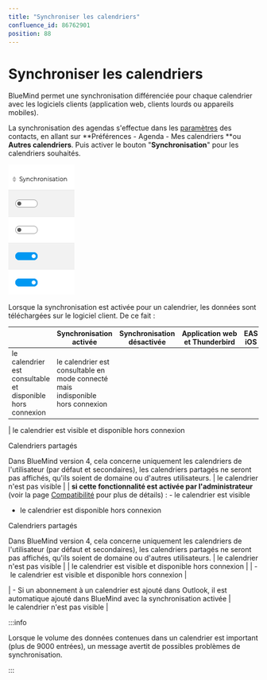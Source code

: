 ```yaml
---
title: "Synchroniser les calendriers"
confluence_id: 86762901
position: 88
---
```

# Synchroniser les calendriers


BlueMind permet une synchronisation différenciée pour chaque calendrier avec les logiciels clients (application web, clients lourds ou appareils mobiles).

La synchronisation des agendas s'effectue dans les [paramètres](/Guide_de_l_utilisateur/L_agenda_4.7/Paramétrer_l_agenda/) des contacts, en allant sur **Préférences - Agenda - Mes calendriers **ou **Autres calendriers**. Puis activer le bouton "**Synchronisation**" pour les calendriers souhaités.

![](../../attachments/86762901/86764797.png)


Lorsque la synchronisation est activée pour un calendrier, les données sont téléchargées sur le logiciel client. De ce fait :

|  | Synchronisation activée | Synchronisation désactivée | Application web et Thunderbird | EAS iOS | EAS (autres) | DAV | Outlook (connecteur) |
| --- | --- | --- | --- | --- | --- | --- | --- |
| le calendrier est consultable et disponible hors connexion | le calendrier est consultable en mode connecté mais indisponible hors connexion |
| 
le calendrier est visible et disponible hors connexion

Calendriers partagés
 
Dans BlueMind version 4, cela concerne uniquement les calendriers de l'utilisateur (par défaut et secondaires), les calendriers partagés ne seront pas affichés, qu'ils soient de domaine ou d'autres utilisateurs.
 | le calendrier n'est pas visible |
| 
**si cette fonctionnalité est activée par l'administrateur** (voir la page [Compatibilité](https://forge.bluemind.net/confluence/display/DA/.Compatibilite+vBM-4) pour plus de détails) :
- le calendrier est visible
- le calendrier est disponible hors connexion

Calendriers partagés
 
Dans BlueMind version 4, cela concerne uniquement les calendriers de l'utilisateur (par défaut et secondaires), les calendriers partagés ne seront pas affichés, qu'ils soient de domaine ou d'autres utilisateurs.
 | 
le calendrier n'est pas visible
 |
| le calendrier est visible et disponible hors connexion |
| - le calendrier est visible et disponible hors connexion | 


 | - Si un abonnement à un calendrier est ajouté dans Outlook, il est automatique ajouté dans BlueMind avec la synchronisation activée | le calendrier n'est pas visible |


:::info

Lorsque le volume des données contenues dans un calendrier est important (plus de 9000 entrées), un message avertit de possibles problèmes de synchronisation.

:::

